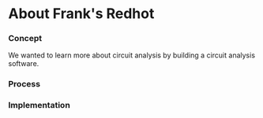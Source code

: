 # About Frank's Redhot

### Concept
We wanted to learn more about circuit analysis by building a circuit analysis software.

### Process

### Implementation
